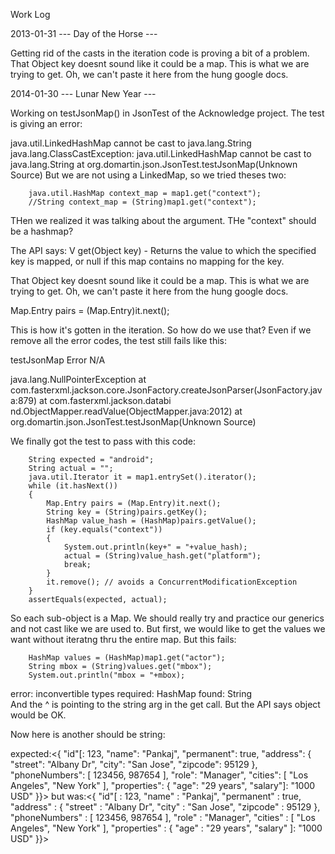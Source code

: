 Work Log

2013-01-31 --- Day of the Horse ---

Getting rid of the casts in the iteration code is proving a bit of a problem.
That Object key doesnt sound like it could be a map.  This is what we are trying to get.  Oh, we can't paste it here from the hung google docs.


2014-01-30 --- Lunar New Year ---

Working on testJsonMap() in JsonTest of the Acknowledge project.  The test is giving an error:

java.util.LinkedHashMap cannot be cast to java.lang.String
java.lang.ClassCastException: java.util.LinkedHashMap cannot be cast to java.lang.String
at org.domartin.json.JsonTest.testJsonMap(Unknown Source)
But we are not using a LinkedMap, so we tried theses two:

        java.util.HashMap context_map = map1.get("context");
        //String context_map = (String)map1.get("context");
THen we realized it was talking about the argument.  THe "context" should be a hashmap?

The API says: V	get(Object key) - Returns the value to which the specified key is mapped, or null if this map contains no mapping for the key.

That Object key doesnt sound like it could be a map.  This is what we are trying to get.  Oh, we can't paste it here from the hung google docs.

Map.Entry pairs = (Map.Entry)it.next();

This is how it's gotten in the iteration.  So how do we use that?  Even if we remove all the error codes, the test still fails like this:

testJsonMap	Error	N/A

java.lang.NullPointerException
at com.fasterxml.jackson.core.JsonFactory.createJsonParser(JsonFactory.java:879)
at com.fasterxml.jackson.databi
nd.ObjectMapper.readValue(ObjectMapper.java:2012)
at org.domartin.json.JsonTest.testJsonMap(Unknown Source)

We finally got the test to pass with this code:

        String expected = "android";
        String actual = "";  
        java.util.Iterator it = map1.entrySet().iterator();
        while (it.hasNext()) 
        {
            Map.Entry pairs = (Map.Entry)it.next();
            String key = (String)pairs.getKey();
            HashMap value_hash = (HashMap)pairs.getValue();
            if (key.equals("context"))
            {
                System.out.println(key+" = "+value_hash);
                actual = (String)value_hash.get("platform");
                break;
            }
            it.remove(); // avoids a ConcurrentModificationException
        }
        assertEquals(expected, actual);

So each sub-object is a Map.  We should really try and practice our generics and not cast like we are used to.  But first, we would like to get the values we want without iteratng thru the entire map.  But this fails:

        HashMap values = (HashMap)map1.get("actor");
        String mbox = (String)values.get("mbox");
        System.out.println("mbox = "+mbox);

error: inconvertible types
required: HashMap
found: String        
And the ^ is pointing to the string arg in the get call.  But the API says object would be OK.

Now here is another should be string:

expected:<{ 
"id"[: 123, "name": "Pankaj", "permanent": true, "address": { "street": "Albany Dr", "city": "San Jose", "zipcode": 95129 }, "phoneNumbers": [ 123456, 987654 ], "role": "Manager", "cities": [ "Los Angeles", "New York" ], "properties": { "age": "29 years", "salary"]: "1000 USD" }}> 
but was:<{ 
"id"[ : 123, "name" : "Pankaj", "permanent" : true, "address" : { "street" : "Albany Dr", "city" : "San Jose", "zipcode" : 95129 }, "phoneNumbers" : [ 123456, 987654 ], "role" : "Manager", "cities" : [ "Los Angeles", "New York" ], "properties" : { "age" : "29 years", "salary" ]: "1000 USD" }}>
